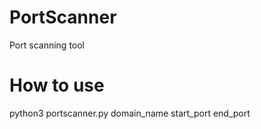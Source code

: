 # PortScanner
Port scanning tool 

# How to use
python3 portscanner.py domain_name start_port end_port
